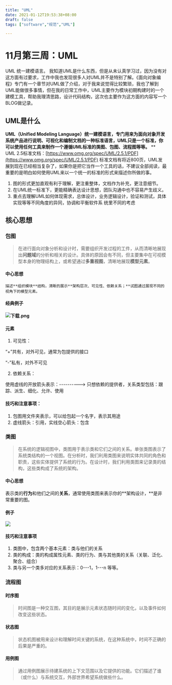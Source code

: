 ```yaml
---
title: "UML"
date: 2021-01-12T19:53:38+08:00
draft: false
tags: ["software","规范","UML"]

---
```



# 11月第三周：UML

UML 统一建模语言。
我知道UML是什么东西，但是从未认真学习过，因为没有对这方面有过要求，工作中我也发现很多人对UML并不是特别了解。《面向对象编程》专门有一个章节对UML做了介绍，对于我来说觉得比较繁琐，我也了解到UML能做很多事情，但在我的日常工作中，UML主要作为模块初期构建时的一个建模工具，帮助我理清思路，设计代码结构，这次也主要作为这方面的内容写一个BLOG做记录。


## UML是什么
**UML（Unified Modeling Language）统一建模语言，专门用来为面向对象开发系统产品进行说明、可视化和编制文档的一种标准语言，UML只是一个标准，你可以使用任何工具来制作一个遵循UML标准的类图、包图、流程图等等。**
**
UML 2.5标准文档：[https://www.omg.org/spec/UML/2.5.1/PDF](https://www.omg.org/spec/UML/2.5.1/PDF)
标准文档有将近800页，UML发展到现在已经相当复杂了，如果你是把它当作一个工具的话，不建议全部阅读，最重要的是明白如何使用UML来以一个统一的标准的形式来描述你所做的事。

1. 图的形式更加直观有利于理解，更注重整体，文档作为补充，更注意细节。
2. 在UML统一标准下，更能精确表达设计思想，团队沟通中也不容易产生歧义。
3. 重点去理解UML如何体现需求，总体设计，业务逻辑设计，验证和测试，具体实现等等不同角度的异同，协调和平衡软件系
统里不同的考虑

## 核心思想


### 包图
> 在进行面向对象分析和设计时，需要组织开发过程的工件，从而清晰地展现出**问题域**的分析和相关的设计。具体的原因会有不同，但主要集中在可视模型本身的物理结构上，或希望通过**多重视图**，清晰地展现**模型元素**。

#### 中心思想

	描述**组织模块**结构，清晰的展示**架构层次、可见性、依赖关系；**试图通过展现不同的视角下的模型元素。

#### 经典例子

**![下载.png](https://cdn.nlark.com/yuque/0/2021/png/323195/1609768639222-d474ac04-48b0-4202-a078-0077f7e45307.png#align=left&display=inline&height=198&margin=%5Bobject%20Object%5D&name=%E4%B8%8B%E8%BD%BD.png&originHeight=198&originWidth=254&size=5742&status=done&style=none&width=254)**

#### 元素

1. 可见性：

“+”共有，对外可见，通常为包提供的接口

“-”私有，对外不可见

2. 依赖关系：

使用虚线的开放箭头表示：----------> 只想依赖的提供者，关系类型包括：跟踪、派生、细化、允许、使用

#### 技巧和注意事项：

1. 包图用文件夹表示，可以给包起一个名字，表示其用途
2. 虚线箭头：引用，实线空心箭头：包含



### 类图
> 在系统的逻辑视图中，类图用于表示类和它们之间的关系。单张类图表示了系统类结构的一个视图。在分析时，我们利用类图来说明实体共同的角色和职责，这些实体提供了系统的行为。在设计时，我们利用类图来记录类的结构，这些类构成了系统的架构。    

#### 中心思想

表示类的**行为**和他们之间的**关系**，通常使用类图来表示你的**架构设计，**是非常重要的图。

#### 例子

![](https://cdn.nlark.com/yuque/0/2021/png/323195/1609769054109-3b743338-87a7-4a2f-bc69-62d4c35bfcd5.png#align=left&display=inline&height=729&margin=%5Bobject%20Object%5D&originHeight=729&originWidth=1485&size=0&status=done&style=none&width=1485)
#### 技巧和注意事项

1. 类图中，包含两个基本元素：类与他们的关系
2. 类的构成：类的构成属性元素、类的行为、类与其他类的关系（关联、泛化、聚合、组合）
3. 类与另一个类多对应的关系表示：0---1，1---n 等等。 

### 流程图
#### 时序图
> 时间图是一种交互图，其目的是展示元素状态随时间的变化，以及事件如何改变这些状态。





#### 状态图
> 状态机图被用来设计和理解时间关键的系统，在这种系统中，时间不正确的后果是严重的。



#### 用例图
> 通过用例图展示待建系统的上下文范围以及它提供的功能。它们描述了谁（或什么）与系统交互，外部世界希望系统做些什么。



